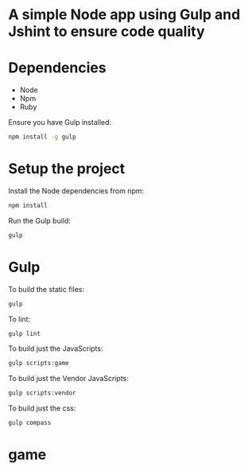 # A simple Node app using Gulp and Jshint to ensure code quality

# Dependencies
* Node
* Npm
* Ruby

Ensure you have Gulp installed:

```bash
npm install -g gulp
```

# Setup the project

Install the Node dependencies from npm:

```bash
npm install
```

Run the Gulp build:
```bash
gulp
```

# Gulp

To build the static files:

```bash
gulp
```

To lint:

```bash
gulp lint
```

To build just the JavaScripts:

```bash
gulp scripts:game
```

To build just the Vendor JavaScripts:

```bash
gulp scripts:vendor
```

To build just the css:

```bash
gulp compass
```


# game 
